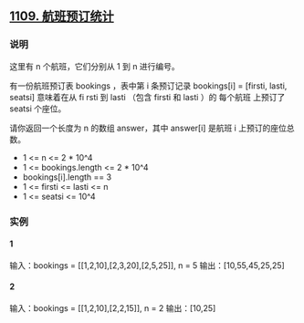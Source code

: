## [1109. 航班预订统计](https://leetcode-cn.com/problems/corporate-flight-bookings/)

### 说明
这里有 n 个航班，它们分别从 1 到 n 进行编号。

有一份航班预订表 bookings ，表中第 i 条预订记录 bookings[i] = [firsti, lasti, seatsi] 意味着在从 fi
rsti 到 lasti （包含 firsti 和 lasti ）的 每个航班 上预订了 seatsi 个座位。

请你返回一个长度为 n 的数组 answer，其中 answer[i] 是航班 i 上预订的座位总数。

* 1 <= n <= 2 * 10^4
* 1 <= bookings.length <= 2 * 10^4
* bookings[i].length == 3
* 1 <= firsti <= lasti <= n
* 1 <= seatsi <= 10^4

### 实例
#### 1
输入：bookings = [[1,2,10],[2,3,20],[2,5,25]], n = 5
输出：[10,55,45,25,25]

#### 2
输入：bookings = [[1,2,10],[2,2,15]], n = 2
输出：[10,25]